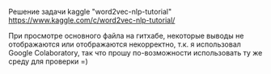 Решение задачи kaggle "word2vec-nlp-tutorial"
https://www.kaggle.com/c/word2vec-nlp-tutorial/

При просмотре основного файла на гитхабе, некоторые выводы не отображаются 
или отображаются некорректно, т.к. я использовал Google Colaboratory, так что
прошу по-возможности использовать ту же среду для проверки =)
